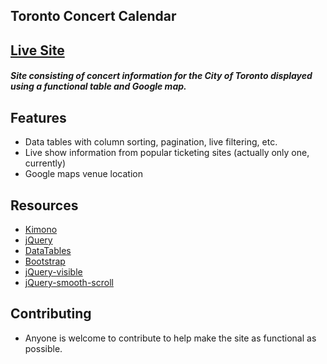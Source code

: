 ## Toronto Concert Calendar

## [Live Site](http://amarinelli.github.io/Concert-Calendar/)

##### Site consisting of concert information for the City of Toronto displayed using a functional table and Google map.

## Features

 * Data tables with column sorting, pagination, live filtering, etc.
 * Live show information from popular ticketing sites (actually only one, currently)
 * Google maps venue location

## Resources

 * [Kimono](https://www.kimonolabs.com/)
 * [jQuery](http://jquery.com/)
 * [DataTables](http://datatables.net/)
 * [Bootstrap](http://getbootstrap.com/)
 * [jQuery-visible](https://github.com/customd/jquery-visible)
 * [jQuery-smooth-scroll](https://github.com/kswedberg/jquery-smooth-scroll)

## Contributing

  * Anyone is welcome to contribute to help make the site as functional as possible.
